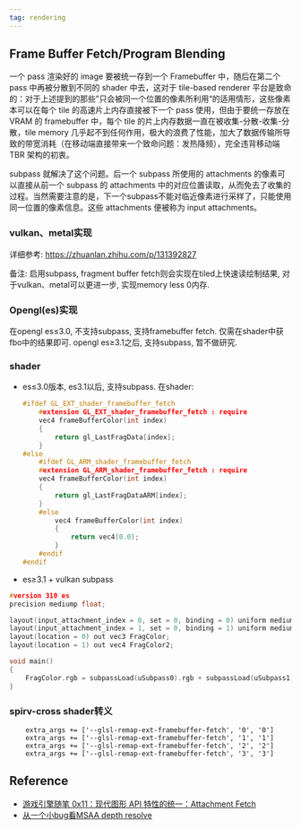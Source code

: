 ```yaml
---
tag: rendering
---
```

## Frame Buffer Fetch/Program Blending
一个 pass 渲染好的 image 要被统一存到一个 Framebuffer 中，随后在第二个 pass 中再被分散到不同的 shader 中去，这对于 tile-based renderer 平台是致命的：对于上述提到的那些”只会被同一个位置的像素所利用“的适用情形，这些像素本可以在每个 tile 的高速片上内存直接被下一个 pass 使用，但由于要统一存放在 VRAM 的 framebuffer 中，每个 tile 的片上内存数据一直在被收集-分散-收集-分散，tile memory 几乎起不到任何作用，极大的浪费了性能，加大了数据传输所导致的带宽消耗（在移动端直接带来一个致命问题：发热降频），完全违背移动端 TBR 架构的初衷。

subpass 就解决了这个问题。后一个 subpass 所使用的 attachments 的像素可以直接从前一个 subpass 的 attachments 中的对应位置读取，从而免去了收集的过程。当然需要注意的是，下一个subpass不能对临近像素进行采样了，只能使用同一位置的像素信息。这些 attachments 便被称为 input attachments。

### vulkan、metal实现
详细参考: https://zhuanlan.zhihu.com/p/131392827

备注: 启用subpass, fragment buffer fetch则会实现在tiled上快速读绘制结果, 对于vulkan、metal可以更进一步, 实现memory less 0内存.

### Opengl(es)实现
在opengl es$\le$3.0, 不支持subpass, 支持framebuffer fetch. 仅需在shader中获fbo中的结果即可.
opengl es$\ge$3.1之后, 支持subpass, 暂不做研究.

### shader
* es$\le$3.0版本, es3.1以后, 支持subpass. 在shader:
    ```c++
    #ifdef GL_EXT_shader_framebuffer_fetch
        #extension GL_EXT_shader_framebuffer_fetch : require
        vec4 frameBufferColor(int index)
        {
            return gl_LastFragData[index];
        }
    #else
        #ifdef GL_ARM_shader_framebuffer_fetch
        #extension GL_ARM_shader_framebuffer_fetch : require
        vec4 frameBufferColor(int index)
        {
            return gl_LastFragDataARM[index];
        }
        #else
            vec4 frameBufferColor(int index)
            {
                return vec4(0.0);
            }
        #endif
    #endif
    ```

* es$\ge$3.1 + vulkan subpass
```c++
#version 310 es
precision mediump float;

layout(input_attachment_index = 0, set = 0, binding = 0) uniform mediump subpassInput uSubpass0;
layout(input_attachment_index = 1, set = 0, binding = 1) uniform mediump subpassInput uSubpass1;
layout(location = 0) out vec3 FragColor;
layout(location = 1) out vec4 FragColor2;

void main()
{
    FragColor.rgb = subpassLoad(uSubpass0).rgb + subpassLoad(uSubpass1).rgb;
}
```

### spirv-cross shader转义
        extra_args += ['--glsl-remap-ext-framebuffer-fetch', '0', '0']
        extra_args += ['--glsl-remap-ext-framebuffer-fetch', '1', '1']
        extra_args += ['--glsl-remap-ext-framebuffer-fetch', '2', '2']
        extra_args += ['--glsl-remap-ext-framebuffer-fetch', '3', '3']


## Reference
* [游戏引擎随笔 0x11：现代图形 API 特性的统一：Attachment Fetch](https://zhuanlan.zhihu.com/p/131392827)
* [从一个小bug看MSAA depth resolve](http://aicdg.com/ue4-msaa-depth/)